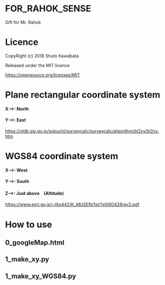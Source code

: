 # FOR_RAHOK_SENSE
Gift for Mr. Rahok

# Licence
CopyRight (c) 2018 Shuto Kawabata

Released under the MIT licence

https://opensource.org/licenses/MIT


# Plane rectangular coordinate system
#### X-->: North
#### Y-->: East
https://vldb.gsi.go.jp/sokuchi/surveycalc/surveycalc/algorithm/bl2xy/bl2xy.htm

# WGS84 coordinate system
#### X-->: West
#### Y-->: South
#### Z-->: Just above　(Altitude)
https://www.enri.go.jp/~fks442/K_MUSEN/1st/1st060428rev2.pdf


# How to use

## 0_googleMap.html


## 1_make_xy.py

## 1_make_xy_WGS84.py

